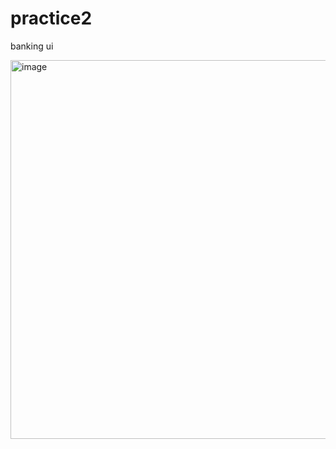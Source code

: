 # practice2
banking ui

<img width="1146" height="606" alt="image" src="https://github.com/user-attachments/assets/6ece16a3-e8d9-481a-b3d4-a539309cea51" />
